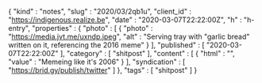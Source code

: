 {
  "kind" : "notes",
  "slug" : "2020/03/2qb1u",
  "client_id" : "https://indigenous.realize.be",
  "date" : "2020-03-07T22:22:00Z",
  "h" : "h-entry",
  "properties" : {
    "photo" : [ {
      "photo" : "https://media.jvt.me/uxndp.jpeg",
      "alt" : "Serving tray with \"garlic bread\" written on it, referencing the 2016 meme"
    } ],
    "published" : [ "2020-03-07T22:22:00Z" ],
    "category" : [ "shitpost" ],
    "content" : [ {
      "html" : "",
      "value" : "Memeing like it's 2006"
    } ],
    "syndication" : [ "https://brid.gy/publish/twitter" ]
  },
  "tags" : [ "shitpost" ]
}

